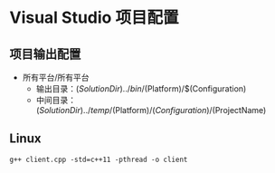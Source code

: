 # Visual Studio 项目配置


## 项目输出配置

- 所有平台/所有平台
  - 输出目录：$(SolutionDir)../bin/$(Platform)/$(Configuration)
  - 中间目录：$(SolutionDir)../temp/$(Platform)/$(Configuration)/$(ProjectName)

## Linux

```
g++ client.cpp -std=c++11 -pthread -o client

```